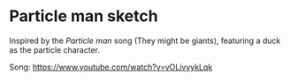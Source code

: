 # Particle man sketch

Inspired by the _Particle man_ song (They might be giants), featuring a
duck as the particle character.

Song: https://www.youtube.com/watch?v=vOLivyykLqk
